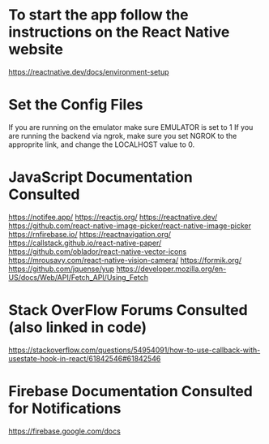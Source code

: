 # To start the app follow the instructions on the React Native website
https://reactnative.dev/docs/environment-setup
# Set the Config Files
If you are running on the emulator make sure EMULATOR is set to 1
If you are running the backend via ngrok, make sure you set NGROK to the approprite link, and change the
LOCALHOST value to 0.

# JavaScript Documentation Consulted
https://notifee.app/
https://reactjs.org/
https://reactnative.dev/
https://github.com/react-native-image-picker/react-native-image-picker
https://rnfirebase.io/
https://reactnavigation.org/
https://callstack.github.io/react-native-paper/
https://github.com/oblador/react-native-vector-icons
https://mrousavy.com/react-native-vision-camera/
https://formik.org/
https://github.com/jquense/yup
https://developer.mozilla.org/en-US/docs/Web/API/Fetch_API/Using_Fetch

# Stack OverFlow Forums Consulted (also linked in code)
https://stackoverflow.com/questions/54954091/how-to-use-callback-with-usestate-hook-in-react/61842546#61842546

# Firebase Documentation Consulted for Notifications
https://firebase.google.com/docs

